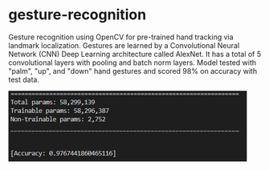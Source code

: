 # gesture-recognition
Gesture recognition using OpenCV for pre-trained hand tracking via landmark localization. Gestures are learned by a Convolutional Neural Network (CNN) Deep Learning architecture called AlexNet. It has a total of 5 convolutional layers with pooling and batch norm layers. Model tested with "palm", "up", and "down" hand gestures and scored 98% on accuracy with test data.

![Model Stats](model-stats.jpg "Model Stats and Accuracy")
